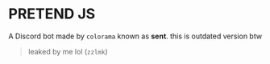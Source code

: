 # PRETEND JS
A Discord bot made by `colorama` known as **sent**. this is outdated version btw
> leaked by me lol (`zzlmk`)
